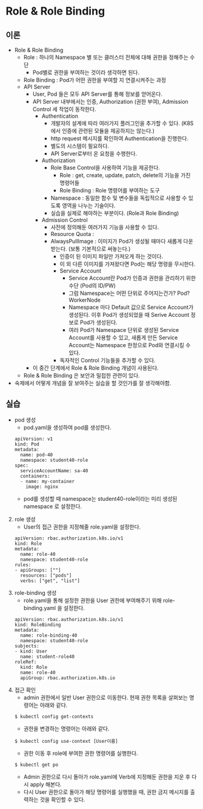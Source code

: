 # Role & Role Binding
## 이론
- Role & Role Binding
    - Role : 하나의 Namespace 별 또는 클러스터 전체에 대해 권한을 정해주는 수단
        - Pod별로 권한을 부여하는 것이라 생각하면 된다.
    - Role Binding : Pod가 어떤 권한을 부여할 지 연결시켜주는 과정
    - API Server
        - User, Pod 들은 모두 API Server를 통해 정보를 얻어온다.
        - API Server 내부에서는 인증, Authorization (권한 부여), Admission Control 세 작업이 동작한다.
            - Authentication
                - 개발자의 설계에 따라 여러가지 플러그인을 추가할 수 있다. (K8S에서 인증에 관련된 모듈을 제공하지는 않는다.)
                - http request 메시지를 확인하여 Authentication을 진행한다.
                - 별도의 시스템이 필요하다.
                - API Server로부터 온 요청을 수행한다.
            - Authorization
                - Role Base Control을 사용하여 기능을 제공한다.
                    - Role : get, create, update, patch, delete의 기능을 가진 명령어들
                    - Role Binding : Role 명령어를 부여하는 도구
                - Namespace : 동일한 함수 및 변수들을 독립적으로 사용할 수 있도록 영역을 나누는 기술이다.
                - 실습을 실제로 해야하는 부분이다. (Role과 Role Binding)
            - Admission Control
                - 사전에 정의해둔 여러가지 기능을 사용할 수 있다.
                - Resource Quota : 
                - AlwaysPullImage : 이미지가 Pod가 생성될 때마다 새롭게 다운받는다. (보통 기본적으로 써놓는다.)
                    - 인증이 된 이미지 파일만 가져오게 하는 것이다.
                    - 이 외 다른 이미지를 가져왔다면 Pod는 해당 명령을 무시한다.
                    - Service Account
                        - Service Account란 Pod가 인증과 권한을 관리하기 위한 수단 (Pod의 ID/PW)
                        - 그럼 Namespace는 어떤 단위로 주어지는건가? Pod? WorkerNode
                        - Namespace 마다 Default 값으로 Service Account가 생성된다. 이후 Pod가 생성되었을 때 Serive Account 정보로 Pod가 생성된다.
                        - 여러 Pod가 Namespace 단위로 생성된 Service Account를 사용할 수 있고, 새롭게 만든 Service Account는 Namespace 한정으로 Pod와 연결시킬 수 있다.
                    - 독자적인 Control 기능들을 추가할 수 있다.
        - 이 중간 단계에서 Role & Role Binding 개념이 사용된다.
    - Role & Role Binding 은 보안과 밀접한 관련이 있다.
- 숙제에서 어떻게 개념을 잘 보여주는 실습을 할 것인가를 잘 생각해야함.
## 실습
- pod 생성
    - pod.yaml을 생성하여 pod를 생성한다.
    ```
    apiVersion: v1
    kind: Pod
    metadata:
      name: pod-40
      namespace: student40-role
    spec:
      serviceAccountName: sa-40
      containers:
      - name: my-container
        image: nginx
    ```
    - pod를 생성할 때 namespace는 student40-role이라는 미리 생성된 namespace 로 설정한다.

2. role 생성
    - User의 접근 권한을 지정해줄 role.yaml을 설정한다.
    ```
    apiVersion: rbac.authorization.k8s.io/v1
    kind: Role
    metadata:
      name: role-40
      namespace: student40-role
    rules:
    - apiGroups: [""]
      resources: ["pods"]
      verbs: ["get", "list"]
    ```
3. role-binding 생성
    - role.yaml을 통해 설정한 권한을 User 권한에 부여해주기 위해 role-binding.yaml 을 설정한다.
    ```
    apiVersion: rbac.authorization.k8s.io/v1
    kind: RoleBinding
    metadata:
      name: role-binding-40
      namespace: student40-role
    subjects:
    - kind: User
      name: student-role40
    roleRef:
      kind: Role
      name: role-40
      apiGroup: rbac.authorization.k8s.io
    ```
4. 접근 확인
    - admin 권한에서 일반 User 권한으로 이동한다. 현재 권한 목록을 살펴보는 명령어는 아래와 같다.
    ```
    $ kubectl config get-contexts
    ```
    - 권한을 변경하는 명령어는 아래와 같다.
    ```
    $ kubectl config use-context [User이름]
    ```
    - 권한 이동 후 role에 부여한 권한 명령어를 실행한다.
    ```
    $ kubectl get po
    ```
    - Admin 권한으로 다시 돌아가 role.yaml에 Verb에 지정해둔 권한을 지운 후 다시 apply 해본다.
    - 다시 User 권한으로 돌아가 해당 명령어를 실행했을 때, 권한 금지 메시지를 출력하는 것을 확인할 수 있다.